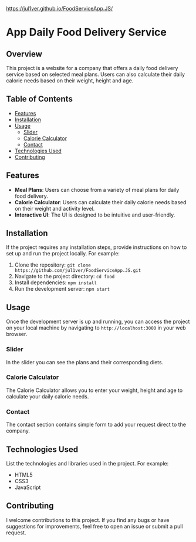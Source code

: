 https://jul1ver.github.io/FoodServiceApp.JS/

# App Daily Food Delivery Service

## Overview

This project is a website for a company that offers a daily food delivery service based on selected meal plans. Users can also calculate their daily calorie needs based on their weight, height and age.

## Table of Contents

- [Features](#features)
- [Installation](#installation)
- [Usage](#usage)
  - [Slider](#slider)
  - [Сalorie Сalculator](#calorie-calculator)
  - [Contact](#contact)
- [Technologies Used](#technologies-used)
- [Contributing](#contributing)

## Features

- **Meal Plans**: Users can choose from a variety of meal plans for daily food delivery.
- **Calorie Calculator**: Users can calculate their daily calorie needs based on their weight and activity level.
- **Interactive UI**: The UI is designed to be intuitive and user-friendly.

## Installation

If the project requires any installation steps, provide instructions on how to set up and run the project locally. For example:

1. Clone the repository: `git clone https://github.com/jul1ver/FoodServiceApp.JS.git`
2. Navigate to the project directory: `cd food`
3. Install dependencies: `npm install`
4. Run the development server: `npm start`

## Usage

Once the development server is up and running, you can access the project on your local machine by navigating to `http://localhost:3000` in your web browser.

### Slider

In the slider you can see the plans and their corresponding diets.

### Сalorie Сalculator

The Calorie Calculator allows you to enter your weight, height and age to calculate your daily calorie needs.

### Contact

The contact section contains simple form to add your request direct to the company.

## Technologies Used

List the technologies and libraries used in the project. For example:

- HTML5
- CSS3
- JavaScript

## Contributing

I welcome contributions to this project. If you find any bugs or have suggestions for improvements, feel free to open an issue or submit a pull request.
